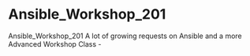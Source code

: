 # Ansible_Workshop_201
Ansible_Workshop_201
A lot of growing requests on Ansible and a more Advanced Workshop Class - 
